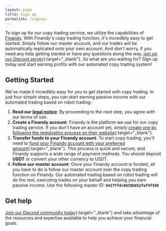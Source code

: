 ```yaml
---
layout: page
title: Sign up
permalink: /signup/
---
```


To sign up for our copy trading service, we utilize the capabilities of [Finandy](https://finandy.com/). With Finandy's copy trading function, it's incredibly easy to get started. Simply follow our master account, and our trades will be automatically replicated onto your own account. And don't worry, if you need any help getting started or have any questions along the way, [join on our Discord server](https://discord.gg/z9fSwxqr){:target="_blank"}. So what are you waiting for? Sign up today and start earning profits with our automated copy trading system!

## Getting Started
We've made it incredibly easy for you to get started with copy trading. In just four simple steps, you can start earning passive income with our automated trading based on robot trading:

1. **Read our [legal notice](/legal)**: By proceeding to the next step, you agree with our terms of use.
1. **Create a Finandy account**: Finandy is the platform we use for our copy trading service. If you don't have an account yet, simply [create one by following the registration process on their website](https://finandy.com/en/register){:target="_blank"}.
1. **Transfer funds to your Finandy account**: To start copy trading, you'll need to [fund your Finandy account with your preferred amount](https://docs.finandy.com/exchange/finandy/deposit){:target="_blank"}. This process is quick and secure, and Finandy supports a wide range of payment methods. You should deposit **USDT** or convert your other currency to USDT.
1. **Follow our master account**: Once your Finandy account is funded, all you have to do is follow our master account over the copy trading function on Finandy. Our automated trading based on robot trading will do the rest, executing trades on your behalf and helping you earn passive income. Use the following master ID: **`6427ffdc0638b052fef9f508`**

## Get help
[Join our Discord community today](https://discord.gg/z9fSwxqr){:target="_blank"} and take advantage of the resources and expertise available to help you achieve your financial goals.
